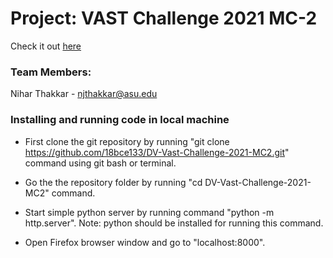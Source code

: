 # Project: VAST Challenge 2021 MC-2

Check it out [here](https://niketan16.github.io/DV-Vast-Challenge-2021-MC2/)

### Team Members:
Nihar Thakkar - njthakkar@asu.edu

### Installing and running code in local machine

- First clone the git repository by running "git clone https://github.com/18bce133/DV-Vast-Challenge-2021-MC2.git" command using git bash or terminal.

- Go the the repository folder by running "cd DV-Vast-Challenge-2021-MC2" command.

- Start simple python server by running command "python -m http.server". Note: python should be installed for running this command.

- Open Firefox browser window and go to "localhost:8000".

